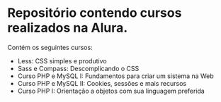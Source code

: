 # Repositório contendo cursos realizados na Alura.

Contém os seguintes cursos:

- Less: CSS simples e produtivo
- Sass e Compass: Descomplicando o CSS
- Curso PHP e MySQL I: Fundamentos para criar um sistema na Web
- Curso PHP e MySQL II: Cookies, sessões e mais recursos
- Curso PHP I: Orientação a objetos com sua linguagem preferida
